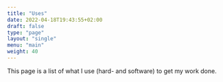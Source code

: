 ```yaml
---
title: "Uses"
date: 2022-04-18T19:43:55+02:00
draft: false
type: "page"
layout: "single"
menu: "main"
weight: 40
---
```


This page is a list of what I use (hard- and software) to get my work done.
